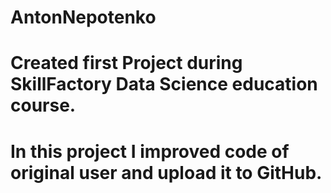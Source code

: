 # AntonNepotenko
# Created first Project during SkillFactory Data Science education course.
# In this project I improved code of original user and upload it to GitHub.

